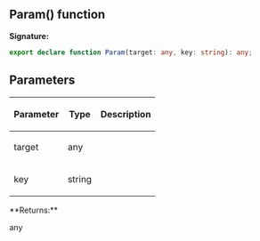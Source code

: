 
## Param() function

**Signature:**

```typescript
export declare function Param(target: any, key: string): any;
```

## Parameters

<table><thead><tr><th>

Parameter


</th><th>

Type


</th><th>

Description


</th></tr></thead>
<tbody><tr><td>

target


</td><td>

any


</td><td>


</td></tr>
<tr><td>

key


</td><td>

string


</td><td>


</td></tr>
</tbody></table>
**Returns:**

any

